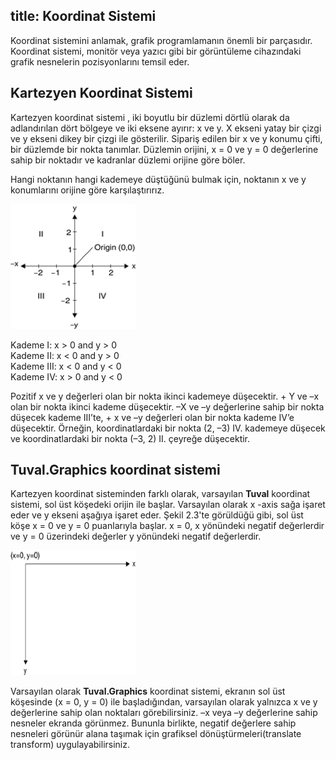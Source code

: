 title: Koordinat Sistemi
---

Koordinat sistemini anlamak, grafik programlamanın önemli bir parçasıdır. Koordinat sistemi, monitör veya yazıcı gibi bir görüntüleme cihazındaki grafik nesnelerin pozisyonlarını temsil eder.

## Kartezyen Koordinat Sistemi

Kartezyen koordinat sistemi , iki boyutlu bir düzlemi dörtlü olarak da adlandırılan dört bölgeye ve iki eksene ayırır: x ve y. X ekseni yatay bir çizgi ve y ekseni dikey bir çizgi ile gösterilir. Sipariş edilen bir x ve y konumu çifti, bir düzlemde bir nokta tanımlar. Düzlemin orijini, x = 0 ve y = 0 değerlerine sahip bir noktadır ve kadranlar düzlemi orijine göre böler.

Hangi noktanın hangi kademeye düştüğünü bulmak için, noktanın x ve y konumlarını orijine göre karşılaştırırız.

<img src="./images/cartesian.png" width="200" height="200" />

Kademe I: x > 0 and y > 0<br>
Kademe II: x < 0 and y > 0<br>
Kademe III: x < 0 and y < 0<br>
Kademe IV: x > 0 and y < 0<br>

Pozitif x ve y değerleri olan bir nokta ikinci kademeye düşecektir. + Y ve –x olan bir nokta ikinci kademe düşecektir. –X ve –y değerlerine sahip bir nokta düşecek kademe  III’te, + x ve –y değerleri olan bir nokta kademe IV’e düşecektir. Örneğin, koordinatlardaki bir nokta (2, –3) IV. kademeye düşecek ve
koordinatlardaki bir nokta (–3, 2) II. çeyreğe düşecektir.

## Tuval.Graphics koordinat sistemi

Kartezyen koordinat sisteminden farklı olarak, varsayılan **Tuval** koordinat sistemi, sol üst köşedeki orijin ile başlar. Varsayılan olarak x -axis
sağa işaret eder ve y ekseni aşağıya işaret eder. Şekil 2.3'te görüldüğü gibi, sol üst köşe x = 0 ve y = 0 puanlarıyla başlar.
x = 0, x yönündeki negatif değerlerdir ve y = 0 üzerindeki değerler y yönündeki negatif değerlerdir.

<img src="./images/tuval_coordinate.png" width="200" height="200" />

Varsayılan olarak **Tuval.Graphics** koordinat sistemi, ekranın sol üst köşesinde (x = 0, y = 0) ile başladığından, varsayılan olarak yalnızca x ve y değerlerine sahip olan noktaları görebilirsiniz. –x veya –y değerlerine sahip nesneler ekranda görünmez. Bununla birlikte, negatif değerlere sahip nesneleri görünür alana taşımak için grafiksel dönüştürmeleri(translate transform) uygulayabilirsiniz.